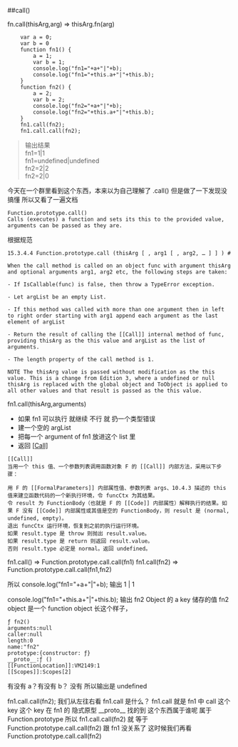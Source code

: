 ##call()

fn.call(thisArg,arg) => thisArg.fn(arg)

```
    var a = 0;
    var b = 0
    function fn1() {
        a = 1;
        var b = 1;
        console.log("fn1="+a+"|"+b);
        console.log("fn1="+this.a+"|"+this.b);
    }
    function fn2() {
        a = 2;
        var b = 2;
        console.log("fn2="+a+"|"+b);
        console.log("fn2="+this.a+"|"+this.b);
    }
    fn1.call(fn2);
    fn1.call.call(fn2);
```

> 输出结果  
> fn1=1|1  
> fn1=undefined|undefined  
> fn2=2|2  
> fn2=2|0

今天在一个群里看到这个东西，本来以为自己理解了 .call()
但是做了一下发现没搞懂 所以又看了一遍文档

    Function.prototype.call()
    Calls (executes) a function and sets its this to the provided value, arguments can be passed as they are.

根据规范

```
15.3.4.4 Function.prototype.call (thisArg [ , arg1 [ , arg2, … ] ] ) #

When the call method is called on an object func with argument thisArg and optional arguments arg1, arg2 etc, the following steps are taken:

- If IsCallable(func) is false, then throw a TypeError exception.

- Let argList be an empty List.

- If this method was called with more than one argument then in left to right order starting with arg1 append each argument as the last element of argList

- Return the result of calling the [[Call]] internal method of func, providing thisArg as the this value and argList as the list of arguments.

- The length property of the call method is 1.

NOTE The thisArg value is passed without modification as the this value. This is a change from Edition 3, where a undefined or null thisArg is replaced with the global object and ToObject is applied to all other values and that result is passed as the this value.
```

fn1.call(thisArg,arguments)

- 如果 fn1 可以执行 就继续 不行 就 扔一个类型错误
- 建一个空的 argList
- 把每一个 argument of fn1 放进这个 list 里
- 返回 [[Call]](thisArg,argList)

```
[[Call]]
当用一个 this 值、一个参数列表调用函数对象 F 的 [[Call]] 内部方法，采用以下步骤：

用 F 的 [[FormalParameters]] 内部属性值、参数列表 args、10.4.3 描述的 this 值来建立函数代码的一个新执行环境，令 funcCtx 为其结果。
令 result 为 FunctionBody（也就是 F 的 [[Code]] 内部属性）解释执行的结果。如果 F 没有 [[Code]] 内部属性或其值是空的 FunctionBody，则 result 是 (normal, undefined, empty)。
退出 funcCtx 运行环境，恢复到之前的执行运行环境。
如果 result.type 是 throw 则抛出 result.value。
如果 result.type 是 return 则返回 result.value。
否则 result.type 必定是 normal。返回 undefined。
```

fn1.call() => Function.prototype.call.call(fn1)
fn1.call(fn2) => Function.prototype.call.call(fn1,fn2)

所以
console.log("fn1="+a+"|"+b); 输出 1 | 1

console.log("fn1="+this.a+"|"+this.b); 输出 fn2 Object 的 a key 储存的值
fn2 object 是一个 function object
长这个样子，

```
ƒ fn2()
arguments:null
caller:null
length:0
name:"fn2"
prototype:{constructor: ƒ}
__proto__:ƒ ()
[[FunctionLocation]]:VM2149:1
[[Scopes]]:Scopes[2]
```

有没有 a？有没有 b？ 没有 所以输出是 undefined

fn1.call.call(fn2);
我们从左往右看
fn1.call 是什么？ fn1.call 就是 fn1 中 call 这个 key
这个 key 在 fn1 的 隐式原型 \_\_proto\_\_ 找的到 这个东西属于谁呢
属于 Function.prototype 所以
fn1.call.call(fn2) 就 等于 Function.prototype.call.call(fn2)
跟 fn1 没关系了
这时候我们再看 Function.prototype.call.call(fn2)
